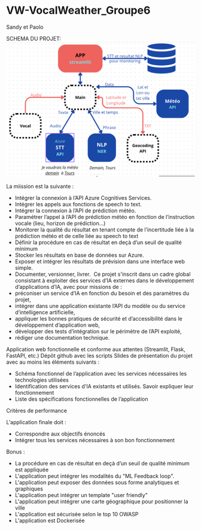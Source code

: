 # VW-VocalWeather_Groupe6
Sandy et Paolo

SCHEMA DU PROJET:
![alt text](https://github.com/data-IA-2023/VW-VocalWeather_Groupe6/blob/paolo/schemaprojet.png)

La miission est la suivante :
- Intégrer la connexion à l’API Azure Cognitives Services.
- Intégrer les appels aux fonctions de speech to text.
- Intégrer la connexion à l’API de prédiction météo.
- Paramétrer l’appel à l’API de prédiction météo en fonction de l’instruction vocale (lieu, horizon de prédiction…)
- Monitorer la qualité du résultat en tenant compte de l’incertitude liée à la prédiction météo et de celle liée au speech to text
- Définir la procédure en cas de résultat en deçà d’un seuil de qualité minimum
- Stocker les résultats en base de données sur Azure.
- Exposer et intégrer les résultats de prévision dans une interface web simple.
- Documenter, versionner, livrer.
​
Ce projet s'inscrit dans un cadre global consistant à exploiter des services d’IA externes dans le développement d’applications d’IA, avec pour missions de :
- préconiser un service d’IA en fonction du besoin et des paramètres du projet,
- intégrer dans une application existante l’API du modèle ou du service d’intelligence artificielle,
- appliquer les bonnes pratiques de sécurité et d’accessibilité dans le développement d’application web,
- développer des tests d’intégration sur le périmètre de l’API exploité,
- rédiger une documentation technique.

Application web fonctionnelle et conforme aux attentes (Streamlit, Flask, FastAPI, etc.)
Dépôt github avec les scripts 
Slides de présentation du projet avec au moins les éléments suivants :
- Schéma fonctionnel de l’application avec les services nécessaires les technologies utilisées
- Identification des services d'IA existants et utilisés. Savoir expliquer leur fonctionnement
- Liste des spécifications fonctionnelles de l’application

Critères de performance

L'application finale doit :
- Correspondre aux objectifs énoncés
- Intégrer tous les services nécessaires à son bon fonctionnement

Bonus :
- La procédure en cas de résultat en deçà d’un seuil de qualité minimum est appliquée
- L'application peut intégrer les modalités du "ML Feedback loop".
- L'application peut exposer des données sous forme analytiques et graphiques
- L'application peut intégrer un template "user friendly"
- L'application peut intégrer une carte géographique pour positionner la ville
- L'application est sécurisée selon le top 10 OWASP
- L'application est Dockerisée
